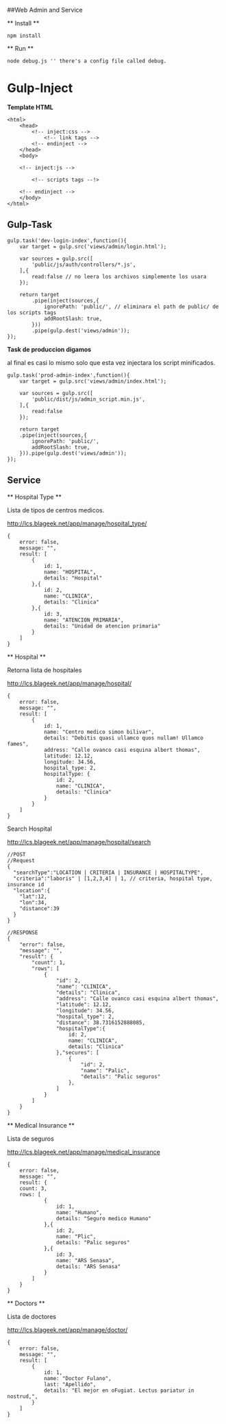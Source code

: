 ##Web Admin and Service

** Install **

    npm install

** Run **

    node debug.js '' there's a config file called debug.


Gulp-Inject
==

**Template HTML**

    <html>
        <head>
            <!-- inject:css -->
                <!-- link tags -->
            <!-- endinject -->
        </head>
        <body>
        
        <!-- inject:js -->
        
            <!-- scripts tags --!>
        
        <!-- endinject -->
        </body>
    </html>
    
Gulp-Task
--
    gulp.task('dev-login-index',function(){
        var target = gulp.src('views/admin/login.html');
    
        var sources = gulp.src([
            'public/js/auth/controllers/*.js',
        ],{
            read:false // no leera los archivos simplemente los usara
        });

        return target
            .pipe(inject(sources,{
                ignorePath: 'public/', // eliminara el path de public/ de los scripts tags
                addRootSlash: true,
            }))
            .pipe(gulp.dest('views/admin'));
    });
    
**Task de produccion digamos**

al final es casi lo mismo solo que esta vez injectara los script minificados.

    gulp.task('prod-admin-index',function(){
        var target = gulp.src('views/admin/index.html');

        var sources = gulp.src([
            'public/dist/js/admin_script.min.js',
        ],{
            read:false
        });

        return target
        .pipe(inject(sources,{
            ignorePath: 'public/',
            addRootSlash: true,
        })).pipe(gulp.dest('views/admin'));
    });



Service
-----

** Hospital Type **

Lista de tipos de centros medicos.

http://lcs.blageek.net/app/manage/hospital_type/

    {
        error: false,
        message: "",
        result: [
            {
                id: 1,
                name: "HOSPITAL",
                details: "Hospital"
            },{
                id: 2,
                name: "CLINICA",
                details: "Clinica"
            },{
                id: 3,
                name: "ATENCION_PRIMARIA",
                details: "Unidad de atencion primaria"
            }
        ]
    }
    
    
** Hospital **

Retorna lista de hospitales

http://lcs.blageek.net/app/manage/hospital/

    {
        error: false,
        message: "",
        result: [
            {
                id: 1,
                name: "Centro medico simon bilivar",
                details: "Debitis quasi ullamco quos nullam! Ullamco fames",
                address: "Calle ovanco casi esquina albert thomas",
                latitude: 12.12,
                longitude: 34.56,
                hospital_type: 2,
                hospitalType: {
                    id: 2,
                    name: "CLINICA",
                    details: "Clinica"
                }
            }
        ]
    }
    
Search Hospital 

http://lcs.blageek.net/app/manage/hospital/search

    //POST
    //Request
    {
      "searchType":"LOCATION | CRITERIA | INSURANCE | HOSPITALTYPE",
      "criteria":"laboris" | [1,2,3,4] | 1, // criteria, hospital type, insurance id
      "location":{
        "lat":12,
        "lon":34,
        "distance":39
      }
    }
    
    //RESPONSE 
    {
        "error": false,
        "message": "",
        "result": {
            "count": 1,
            "rows": [
                {
                    "id": 2,
                    "name": "CLINICA",
                    "details": "Clinica",
                    "address": "Calle ovanco casi esquina albert thomas",
                    "latitude": 12.12,
                    "longitude": 34.56,
                    "hospital_type": 2,
                    "distance": 38.7316152888085,
                    "hospitalType":{
                        id: 2,
                        name: "CLINICA",
                        details: "Clinica"
                    },"secures": [
                        {
                            "id": 2,
                            "name": "Palic",
                            "details": "Palic seguros"
                        },
                    ]
                }
            ]
        }
    }
    

** Medical Insurance **

Lista de seguros

http://lcs.blageek.net/app/manage/medical_insurance


    {
        error: false,
        message: "",
        result: {
        count: 3,
        rows: [
                {
                    id: 1,
                    name: "Humano",
                    details: "Seguro medico Humano"
                },{
                    id: 2,
                    name: "Plic",
                    details: "Palic seguros"
                },{
                    id: 3,
                    name: "ARS Senasa",
                    details: "ARS Senasa"
                }
            ]
        }
    }
    
** Doctors **

Lista de doctores

http://lcs.blageek.net/app/manage/doctor/

    {
        error: false,
        message: "",
        result: [
            {
                id: 1,
                name: "Doctor Fulano",
                last: "Apellido",
                details: "El mejor en oFugiat. Lectus pariatur in nostrud,",
            }
        ]
    }